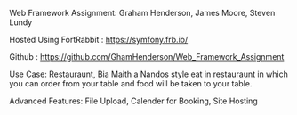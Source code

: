 Web Framework Assignment:  Graham Henderson, James Moore, Steven Lundy


Hosted Using FortRabbit : https://symfony.frb.io/


Github : https://github.com/GhamHenderson/Web_Framework_Assignment


Use Case: Restauraunt, Bia Maith a Nandos style eat in restauraunt in which you can order from your table and food will be taken to your table.


Advanced Features: File Upload, Calender for Booking, Site Hosting
